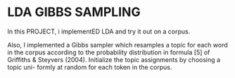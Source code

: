# LDA GIBBS SAMPLING #

In this PROJECT, i implementED LDA and try it out on a corpus.

Also, I implemented a Gibbs sampler which resamples a topic for each word in the
corpus according to the probability distribution in formula [5] of Griffiths
& Steyvers (2004). Initialize the topic assignments by choosing a topic uni-
formly at random for each token in the corpus.



